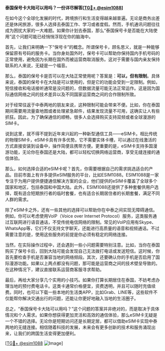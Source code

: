 **泰国保号卡大陆可以用吗？一份详尽解答[[TG💪+ @esim1088](https://t.me/s/esim1088)]**

在如今这个全球化发展的时代，跨境旅行和生活变得越来越普遍。无论是商务出差还是休闲旅游，很多人选择去泰国工作、学习或者度假。然而，手机通讯问题往往成为困扰大家的一大难题。如果你计划去泰国，那么“泰国保号卡是否能在大陆使用”这个问题可能已经悄悄浮现在你的脑海中。

首先，让我们来明确一下“保号卡”的概念。所谓保号卡，顾名思义，就是一种能够保留原有号码的服务卡。当你身处国外时，保号卡可以帮助你保持国内手机号码的正常使用，避免因为长期在国外而被运营商取消服务。这对于需要与国内亲友保持联系的人来说，无疑是一个福音。

那么，泰国的保号卡是否可以在大陆正常使用呢？答案是：**可以，但有限制**。具体来说，泰国的保号卡在大陆是可以使用的，但是它的功能会受到一定限制。例如，短信接收和电话接听通常是没问题的，但数据流量可能无法正常运作。这是因为国际通信网络之间的技术差异以及不同国家运营商之间的合作限制所致。

对于经常往返于中泰两地的朋友来说，这种限制可能会带来不便。比如，你在泰国期间需要用流量查地图或者处理紧急邮件，结果发现流量不可用，这确实让人有些抓狂。因此，为了确保通信的顺畅，很多人会选择购买支持双频或者全球漫游的SIM卡。

说到这里，就不得不提到近年来兴起的一种新型通信工具——eSIM卡。相比传统的物理SIM卡，eSIM卡具有许多优势。它不需要实体卡槽，可以通过在线激活的方式直接安装到设备中，操作简便且携带方便。更重要的是，eSIM卡支持多国漫游功能，无论你在泰国还是大陆，都可以轻松切换网络运营商，享受无缝连接的通信体验。

那么，如何选择合适的eSIM卡呢？首先，你需要根据自己的需求挑选适合的产品。目前市面上有许多提供eSIM服务的平台，比如ESIM1088。ESIM1088是一家专注于为用户提供便捷通信解决方案的企业，他们提供的eSIM卡覆盖了全球多个国家和地区，包括泰国和中国大陆。此外，ESIM1088还提供了多种套餐供用户选择，既有适合短期旅行者的临时套餐，也有适合长期居住者的长期套餐，满足不同人群的需求。

除了eSIM卡之外，还有一些其他的选择可以帮助你在中泰之间实现无障碍通信。例如，你可以考虑使用VoIP（Voice over Internet Protocol）服务，这类服务通过互联网进行语音通话，不受传统电信网络的限制。常见的VoIP应用有Skype、WhatsApp等，它们不仅支持文字聊天，还能进行高质量的语音和视频通话。不过需要注意的是，使用这些服务的前提是你必须有稳定的网络连接。

当然，在实际操作过程中，还会遇到一些小问题需要特别注意。比如，当你在泰国购买了保号卡后，回到大陆可能会发现自己无法拨打电话或发送短信。这时候，你首先要检查手机是否兼容当地的网络频段。其次，还要确认你的手机是否启用了国际漫游功能。如果以上两点都没有问题，那可能是运营商之间的技术壁垒导致的。在这种情况下，建议直接联系运营商客服寻求帮助。

最后，再给大家分享几个实用的小技巧。如果你打算长期居住在泰国，不妨考虑办理当地的预付费电话卡。这类卡通常价格便宜，资费透明，并且可以随时充值续费。同时，也可以下载一些本地的生活类APP，比如Grab、LINE等，这些软件不仅能帮你解决交通出行的问题，还能让你更好地融入当地的生活圈子。

总之，“泰国保号卡大陆可以用吗？”这个问题的答案并非绝对的，而是取决于具体情况和个人需求。如果你想获得更加灵活和高效的通信体验，那么eSIM卡无疑是一个不错的选择。无论你是短期访问还是长期定居，都可以借助eSIM卡实现中泰两地的无缝连接。相信随着科技的发展，未来会有更多创新的技术和服务涌现出来，让我们的跨国生活变得更加便利。

[[TG💪+ @esim1088](https://t.me/s/esim1088) ![Image](https://i.postimg.cc/4NQfJmqS/Snipaste-2025-05-13-00-14-12.png)]